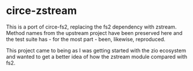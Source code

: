 # circe-zstream

This is a port of circe-fs2, replacing the fs2 dependency with zstream.  Method names from the upstream project have been preserved here and the test suite has - for the most part - been, likewise, reproduced.

This project came to being as I was getting started with the zio ecosystem and wanted to get a better idea of how the zstream module compared with fs2.
